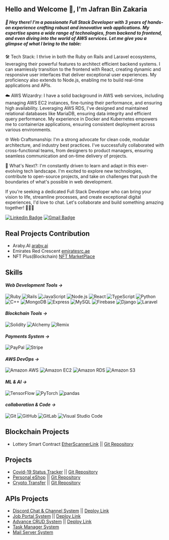 ## Hello and Welcome 👋, I'm Jafran Bin Zakaria

##### 👋 Hey there! I'm a passionate Full Stack Developer with 3 years of hands-on experience crafting robust and innovative web applications. My expertise spans a wide range of technologies, from backend to frontend, and even diving into the world of AWS services. Let me give you a glimpse of what I bring to the table:

🛠️ Tech Stack: I thrive in both the Ruby on Rails and Laravel ecosystems, leveraging their powerful features to architect efficient backend systems. I can seamlessly transition to the frontend with React, creating dynamic and responsive user interfaces that deliver exceptional user experiences. My proficiency also extends to Node.js, enabling me to build real-time applications and APIs.

☁️ AWS Wizardry: I have a solid background in AWS web services, including managing AWS EC2 instances, fine-tuning their performance, and ensuring high availability. Leveraging AWS RDS, I've designed and maintained relational databases like MariaDB, ensuring data integrity and efficient query performance. My experience in Docker and Kubernetes empowers me to containerize applications, ensuring consistent deployment across various environments.

🌐 Web Craftsmanship: I'm a strong advocate for clean code, modular architecture, and industry best practices. I've successfully collaborated with cross-functional teams, from designers to product managers, ensuring seamless communication and on-time delivery of projects.

🌟 What's Next?: I'm constantly driven to learn and adapt in this ever-evolving tech landscape. I'm excited to explore new technologies, contribute to open-source projects, and take on challenges that push the boundaries of what's possible in web development.

If you're seeking a dedicated Full Stack Developer who can bring your vision to life, streamline processes, and create exceptional digital experiences, I'd love to chat. Let's collaborate and build something amazing together! 🚀👨‍💻

[![Linkedin Badge](https://img.shields.io/badge/JafranBinZakaria-black?style=flat-square&logo=Linkedin&logoColor=white&link=https://www.linkedin.com/in/jafran-bin-zakaria/)](https://www.linkedin.com/in/jafran-bin-zakaria/)
[![Gmail Badge](https://img.shields.io/badge/-jafranbinzakaria@gmail.com-black?style=flat-square&logo=Gmail&logoColor=white&link=mailto:jafranbinzakaria@gmail.com)](mailto:jafranbinzakaria@gmail.com)

## Real Projects Contribution
* Araby.AI [araby.ai](https://www.araby.ai)
* Emirates Red Crescent [emiratesrc.ae](https://www.emiratesrc.ae/)
* NFT Plus(Blockchain) [NFT MarketPlace](https://nft-plus.me/)



## Skills

#### *Web Development Tools ->*
![Ruby](https://img.shields.io/static/v1?style=for-the-badge&message=Ruby&color=black&logo=Ruby&logoColor=FF0000&label=)
![Rails](https://img.shields.io/static/v1?style=for-the-badge&message=Ruby+on+Rails&color=black&logo=Ruby+on+Rails&logoColor=FF0000&label=)
![JavaScript](https://img.shields.io/static/v1?style=for-the-badge&message=JavaScript&color=black&logo=JavaScript&logoColor=FFFF00&label=)
![Node.js](https://img.shields.io/static/v1?style=for-the-badge&message=Node.js&color=black&logo=Node.js&logoColor=008000&label=)
![React](https://img.shields.io/static/v1?style=for-the-badge&message=React&color=black&logo=React&logoColor=ADD8E6&label=)
![TypeScript](https://img.shields.io/static/v1?style=for-the-badge&message=TypeScript&color=black&logo=TypeScript&logoColor=FFFFFF&label=)
![Python](https://img.shields.io/static/v1?style=for-the-badge&message=Python&color=black&logo=Python&logoColor=FFFFFF&label=)
![C++](https://img.shields.io/static/v1?style=for-the-badge&message=C%2B%2B&color=black&logo=C%2B%2B&logoColor=FFFFFF&label=)
![MongoDB](https://img.shields.io/static/v1?style=for-the-badge&message=MongoDB&color=black&logo=MongoDB&logoColor=008000&label=)
![Express](https://img.shields.io/static/v1?style=for-the-badge&message=Express&color=black&logo=Express&logoColor=FFFFFF&label=)
![MySQL](https://img.shields.io/static/v1?style=for-the-badge&message=MySQL&color=black&logo=MySQL&logoColor=ADD8E6&label=)
![Firebase](https://img.shields.io/static/v1?style=for-the-badge&message=Firebase&color=black&logo=Firebase&logoColor=FFFF00&label=)
![Django](https://img.shields.io/static/v1?style=for-the-badge&message=Django&color=black&logo=Django&logoColor=FFFFFF&label=)
![Laravel](https://img.shields.io/static/v1?style=for-the-badge&message=Laravel&color=black&logo=Laravel&logoColor=FF0000&label=)

#### *Blockchain Tools ->*
![Solidity](https://img.shields.io/static/v1?style=for-the-badge&message=Solidity&color=black&logo=Solidity&logoColor=FFFFFF&label=)
![Alchemy](https://img.shields.io/static/v1?style=for-the-badge&message=Alchemy&color=black&logo=Alchemy&logoColor=FFFFFF&label=)
![Remix](https://img.shields.io/static/v1?style=for-the-badge&message=Remix&color=000000&logo=Remix&logoColor=FFFFFF&label=)

#### *Payments System ->*
![PayPal](https://img.shields.io/static/v1?style=for-the-badge&message=PayPal&color=black&logo=PayPal&logoColor=FFFFFF&label=)
![Stripe](https://img.shields.io/static/v1?style=for-the-badge&message=Stripe&color=black&logo=Stripe&logoColor=FFFFFF&label=)

#### *AWS DevOps ->*
![Amazon AWS](https://img.shields.io/static/v1?style=for-the-badge&message=Amazon+AWS&color=black&logo=Amazon+AWS&logoColor=FFFFFF&label=)
![Amazon EC2](https://img.shields.io/static/v1?style=for-the-badge&message=Amazon+EC2&color=black&logo=Amazon+EC2&logoColor=FFFFFF&label=)
![Amazon RDS](https://img.shields.io/static/v1?style=for-the-badge&message=Amazon+RDS&color=black&logo=Amazon+RDS&logoColor=FFFFFF&label=)
![Amazon S3](https://img.shields.io/static/v1?style=for-the-badge&message=Amazon+S3&color=black&logo=Amazon+S3&logoColor=FFFFFF&label=)

#### *ML & AI ->*
![TensorFlow](https://img.shields.io/static/v1?style=for-the-badge&message=TensorFlow&color=black&logo=TensorFlow&logoColor=FFFFFF&label=)
![PyTorch](https://img.shields.io/static/v1?style=for-the-badge&message=PyTorch&color=black&logo=PyTorch&logoColor=FFFFFF&label=)
![pandas](https://img.shields.io/static/v1?style=for-the-badge&message=pandas&color=black&logo=pandas&logoColor=FFFFFF&label=)

#### *collaboration & Code ->*
![Git](https://img.shields.io/static/v1?style=for-the-badge&message=Git&color=black&logo=Git&logoColor=FFFFFF&label=)
![GitHub](https://img.shields.io/static/v1?style=for-the-badge&message=GitHub&color=black&logo=GitHub&logoColor=FFFFFF&label=)
![GitLab](https://img.shields.io/static/v1?style=for-the-badge&message=GitLab&color=black&logo=GitLab&logoColor=FFFFFF&label=)
![Visual Studio Code](https://img.shields.io/static/v1?style=for-the-badge&message=Visual+Studio+Code&color=black&logo=Visual+Studio+Code&logoColor=FFFFFF&label=)

## Blockchain Projects
* Lottery Smart Contract [EtherScannerLink](https://goerli.etherscan.io/address/0x5c53d8e8F751A406CD24C4BB0f5f33f13d84acF1) || [Git Repository](https://github.com/Jaifan/Lottery-smart-contract)

## Projects 
* [Covid-19 Status Tracker](https://jaifan.github.io/covid-tracking-app/) || [Git Repository](https://github.com/Jaifan/covid-19-tracker)
* [Personal eShop](https://jaifan.github.io/web-commerce/#/) || [Git Repository](https://github.com/Jaifan/web-shop)
* [Crypto Transfer](https://jaifan.github.io/krpto_webapp/) || [Git Repository](https://github.com/Jaifan/Crypto_webApp)

## APIs Projects
* [Discord Chat & Channel System](https://github.com/Jaifan/Discord-Chat-Channel-room-system-API-) || [Deploy Link](https://discord-system-jaifan.herokuapp.com/)
* [Job Portal System](https://github.com/Jaifan/job-api) || [Deploy Link](https://job-api-jaifan.herokuapp.com/)
* [Advance CRUD System](https://github.com/Jaifan/Store-API) || [Deploy Link](https://product-crud-api-jaifan.herokuapp.com/)
* [Task Manager System](https://github.com/Jaifan/Task_Manager)
* [Mail Server System](https://github.com/Jaifan/MailServer) 





